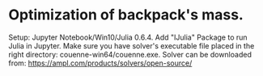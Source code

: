 # Optimization of backpack's mass.

Setup:
Jupyter Notebook/Win10/Julia 0.6.4.
Add "IJulia" Package to run Julia in Jupyter.
Make sure you have solver's executable file placed in the right directory: couenne-win64/couenne.exe. Solver can be downloaded from: https://ampl.com/products/solvers/open-source/
